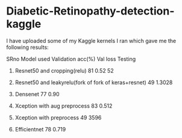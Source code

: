 # Diabetic-Retinopathy-detection-kaggle

I have uploaded some of my Kaggle kernels I ran which gave me the following results:


SRno	Model used 	                                     Validation acc(%)	       Val loss 	Testing
1.	Resnet50 and cropping(relu)	                          81	                      0.52	      52
2.	Resnet50 and leakyrelu(fork of fork of keras+resnet)	49	                      1.3028

3.	Densenet                                             	77	                       0.90	
4.	Xception with aug preprocess	                        83	                       0.512	
5.	Xception with preprocess	                            49	                       3596	
6.	Efficientnet	                                        78	                       0.719	
